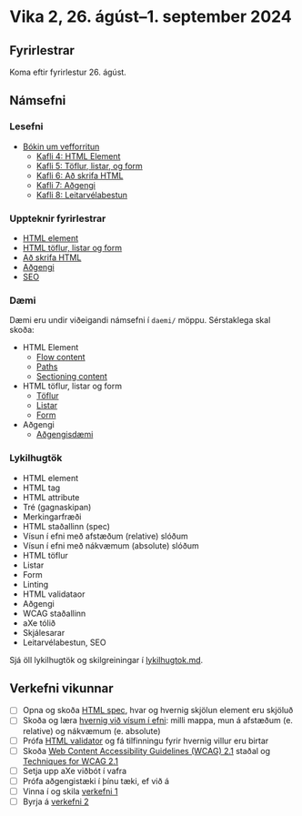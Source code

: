 # Vika 2, 26. ágúst–1. september 2024

## Fyrirlestrar

Koma eftir fyrirlestur 26. ágúst.

## Námsefni

### Lesefni

- [Bókin um vefforritun](https://bok.vefforritun.is/)
  - [Kafli 4: HTML Element](https://bok.vefforritun.is/04.element.html)
  - [Kafli 5: Töflur, listar, og form](https://bok.vefforritun.is/05.toflur-listar-form.html)
  - [Kafli 6: Að skrifa HTML](https://bok.vefforritun.is/06.ad-skrifa-html.html)
  - [Kafli 7: Aðgengi](https://bok.vefforritun.is/07.adgengi.html)
  - [Kafli 8: Leitarvélabestun](https://bok.vefforritun.is/08.seo.html)

### Uppteknir fyrirlestrar

- [HTML element](../namsefni/03.html-element/)
- [HTML töflur, listar og form](../namsefni/04.html-toflur-listar-form/)
- [Að skrifa HTML](../namsefni/05.ad-skrifa-html/)
- [Aðgengi](../namsefni/06.adgengi/)
- [SEO](../namsefni/07.seo/)

### Dæmi

Dæmi eru undir viðeigandi námsefni í `daemi/` möppu. Sérstaklega skal skoða:

- HTML Element
  - [Flow content](../namsefni/03.html-element/daemi/flow.html)
  - [Paths](../namsefni/03.html-element/daemi/paths.html)
  - [Sectioning content](../namsefni/03.html-element/daemi/sectioning.html)
- HTML töflur, listar og form
  - [Töflur](../namsefni/04.html-toflur-listar-form/daemi/table.html)
  - [Listar](../namsefni/04.html-toflur-listar-form/daemi/list.html)
  - [Form](../namsefni/04.html-toflur-listar-form/daemi/form.html)
- Aðgengi
  - [Aðgengisdæmi](../namsefni/06.adgengi/daemi/a11y.html)

### Lykilhugtök

- HTML element
- HTML tag
- HTML attribute
- Tré (gagnaskipan)
- Merkingarfræði
- HTML staðallinn (spec)
- Vísun í efni með afstæðum (relative) slóðum
- Vísun í efni með nákvæmum (absolute) slóðum
- HTML töflur
- Listar
- Form
- Linting
- HTML validataor
- Aðgengi
- WCAG staðallinn
- aXe tólið
- Skjálesarar
- Leitarvélabestun, SEO

Sjá öll lykilhugtök og skilgreiningar í [lykilhugtok.md](../lykilhugtok.md).

## Verkefni vikunnar

- [ ] Opna og skoða [HTML spec](https://html.spec.whatwg.org/), hvar og hvernig skjölun element eru skjöluð
- [ ] Skoða og læra [hvernig við vísum í efni](https://bok.vefforritun.is/04.element.html#visad-i-efni): milli mappa, mun á afstæðum (e. relative) og nákvæmum (e. absolute)
- [ ] Prófa [HTML validator](https://validator.w3.org/) og fá tilfinningu fyrir hvernig villur eru birtar
- [ ] Skoða [Web Content Accessibility Guidelines (WCAG) 2.1](https://www.w3.org/TR/WCAG21/) staðal og [Techniques for WCAG 2.1](https://www.w3.org/WAI/WCAG21/Techniques/)
- [ ] Setja upp aXe viðbót í vafra
- [ ] Prófa aðgengistæki í þínu tæki, ef við á
- [ ] Vinna í og skila [verkefni 1](https://github.com/vefforritun/vef1-2024-v1)
- [ ] Byrja á [verkefni 2](https://github.com/vefforritun/vef1-2024-v2)
